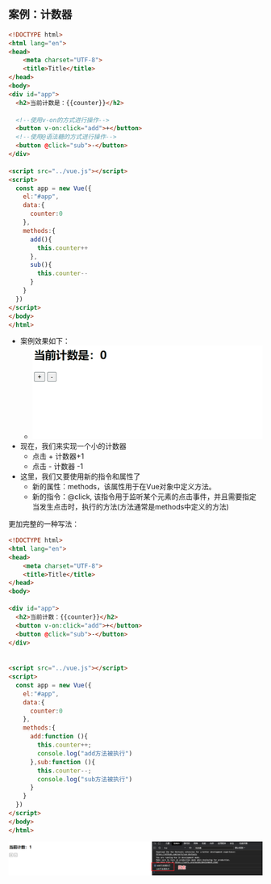 ## 案例：计数器

```html
<!DOCTYPE html>
<html lang="en">
<head>
    <meta charset="UTF-8">
    <title>Title</title>
</head>
<body>
<div id="app">
  <h2>当前计数是：{{counter}}</h2>

  <!--使用v-on的方式进行操作-->
  <button v-on:click="add">+</button>
  <!--使用@语法糖的方式进行操作-->
  <button @click="sub">-</button>
</div>

<script src="../vue.js"></script>
<script>
  const app = new Vue({
    el:"#app",
    data:{
      counter:0
    },
    methods:{
      add(){
        this.counter++
      },
      sub(){
        this.counter--
      }
    }
  })
</script>
</body>
</html>
```

- 案例效果如下：
  - ![动画](image\动画.gif)
- 现在，我们来实现一个小的计数器
  - 点击 + 计数器+1
  - 点击 -  计数器 -1
- 这里，我们又要使用新的指令和属性了
  - 新的属性：methods，该属性用于在Vue对象中定义方法。
  - 新的指令：@click, 该指令用于监听某个元素的点击事件，并且需要指定当发生点击时，执行的方法(方法通常是methods中定义的方法)

更加完整的一种写法：

```html
<!DOCTYPE html>
<html lang="en">
<head>
    <meta charset="UTF-8">
    <title>Title</title>
</head>
<body>

<div id="app">
  <h2>当前计数：{{counter}}</h2>
  <button v-on:click="add">+</button>
  <button @click="sub">-</button>
</div>


<script src="../vue.js"></script>
<script>
  const app = new Vue({
    el:"#app",
    data:{
      counter:0
    },
    methods:{
      add:function (){
        this.counter++;
        console.log("add方法被执行")
      },sub:function (){
        this.counter--;
        console.log("sub方法被执行")
      }
    }
  })
</script>
</body>
</html>
```

![Snipaste_2021-08-06_15-30-35](image\Snipaste_2021-08-06_15-30-35.png)